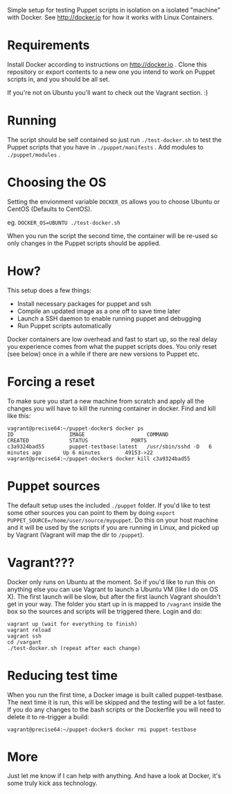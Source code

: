 Simple setup for testing Puppet scripts in isolation on a isolated "machine" with Docker. See http://docker.io for how it works with Linux Containers.

# Requirements
Install Docker according to instructions on http://docker.io . Clone this repository or export contents to a new one you intend to work on Puppet scripts in, and you should be all set.

If you're not on Ubuntu you'll want to check out the Vagrant section. :)

# Running
The script should be self contained so just run ```./test-docker.sh``` to test the Puppet scripts that you have in ```./puppet/manifests``` . Add modules to ```./puppet/modules``` .

# Choosing the OS
Setting the envionment variable ```DOCKER_OS``` allows you to choose Ubuntu or CentOS (Defaults to CentOS).

eg. ```DOCKER_OS=UBUNTU ./test-docker.sh```

When you run the script the second time, the container will be re-used so only changes in the Puppet scripts should be applied.

# How?
This setup does a few things:
- Install necessary packages for puppet and ssh
- Compile an updated image as a one off to save time later
- Launch a SSH daemon to enable running puppet and debugging
- Run Puppet scripts automatically

Docker containers are low overhead and fast to start up, so the real delay you experience comes from what the puppet scripts does. You only reset (see below) once in a while if there are new versions to Puppet etc.

# Forcing a reset
To make sure you start a new machine from scratch and apply all the changes you will have to kill the running container in docker. Find and kill like this:

```
vagrant@precise64:~/puppet-docker$ docker ps
ID                  IMAGE                    COMMAND             CREATED             STATUS              PORTS
c3a9324bad55        puppet-testbase:latest   /usr/sbin/sshd -D   6 minutes ago       Up 6 minutes        49153->22           
vagrant@precise64:~/puppet-docker$ docker kill c3a9324bad55
```

# Puppet sources
The default setup uses the included ```./puppet``` folder. If you'd like to test some other sources you can point to them by doing ```export PUPPET_SOURCE=/home/user/source/mypuppet```. Do this on your host machine and it will be used by the scripts if you are running in Linux, and picked up by Vagrant (Vagrant will map the dir to ```/puppet```).

# Vagrant???
Docker only runs on Ubuntu at the moment. So if you'd like to run this on anything else you can use Vagrant to launch a Ubuntu VM (like I do on OS X). The first launch will be slow, but after the first launch Vagrant shouldn't get in your way. The folder you start up in is mapped to ```/vagrant``` inside the box so the sources and scripts will be triggered there. Login and do:

```
vagrant up (wait for everything to finish)
vagrant reload
vagrant ssh
cd /vargant
./test-docker.sh (repeat after each change)
```

# Reducing test time
When you run the first time, a Docker image is built called puppet-testbase. The next time it is run, this will be skipped and the testing will be a lot faster. If you do any changes to the bash scripts or the Dockerfile you will need to delete it to re-trigger a build:

```
vagrant@precise64:~/puppet-docker$ docker rmi puppet-testbase
```

# More
Just let me know if I can help with anything. And have a look at Docker, it's some truly kick ass technology.

